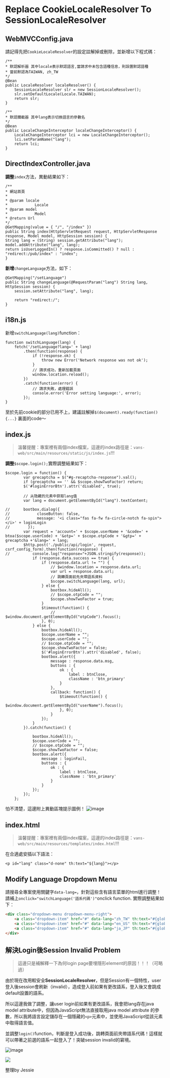 # Replace CookieLocaleResolver To SessionLocaleResolver

## WebMVCConfig.java
請記得先把`CookieLocaleResolver`的設定註解掉或刪除，並新增以下程式碼：
```
/**
* 默認解析器 其中locale表示默認語言,當請求中未包含語種信息，則設置默認語種
* 當前默認為TAIWAN, zh_TW
*/   
@Bean
public LocaleResolver localeResolver() {
    SessionLocaleResolver slr = new SessionLocaleResolver();
    slr.setDefaultLocale(Locale.TAIWAN);
    return slr;
}
    
/**
* 默認攔截器 其中lang表示切換語言的參數名
*/
@Bean
public LocaleChangeInterceptor localeChangeInterceptor() {
    LocaleChangeInterceptor lci = new LocaleChangeInterceptor();
    lci.setParamName("lang");
    return lci;
}
```

## DirectIndexController.java
**調整**`index`方法，異動結果如下：
```
/**
* 網站首頁
* 
* @param locale
*            Locale
* @param model
*            Model
* @return Url
*/
@GetMapping(value = { "/", "/index" })
public String index(HttpServletRequest request, HttpServletResponse response, Model model, HttpSession session) {
String lang = (String) session.getAttribute("lang");
model.addAttribute("lang", lang);
return isUserLoggedIn() ? response.isCommitted() ? null : "redirect:/pub/index" : "index";
}
```

**新增**`changeLanguage`方法，如下：
```
@GetMapping("/setLanguage")
public String changeLanguage(@RequestParam("lang") String lang, HttpSession session) {
    session.setAttribute("lang", lang);

    return "redirect:/";
}
```

## i18n.js
新增`switchLanguage(lang)`function：
```
function switchLanguage(lang) {
    fetch('/setLanguage?lang=' + lang)
        .then(function(response) {
            if (!response.ok) {
                throw new Error('Network response was not ok');
            }
            // 請求成功，重新加載頁面
            window.location.reload();
        })
        .catch(function(error) {
            // 請求失敗，處理錯誤
            console.error('Error setting language:', error);
        });
}
```

至於先前cookie的部分已用不上，建議註解掉`$(document).ready(function() {...}`    裏面的code～


## index.js
> 溫馨提醒：專案裡有兩個index檔案，這邊的index路徑是：`vans-web/src/main/resources/static/js/index.js`!!!

**調整**`$scope.login();`實際調整結果如下：
```
$scope.login = function() {
		var grecaptcha = $("#g-recaptcha-response").val();
		if (grecaptcha == '' && $scope.showTwoFactor) return;
		$('#loginErrorBtn').attr('disabled', true);

		// 从隐藏的元素中获取lang值
		var lang = document.getElementById("lang").textContent;

//		bootbox.dialog({
//            closeButton: false,
//            message: '<i class="fas fa-fw fa-circle-notch fa-spin"></i>' + loginLogin
//        });
		var request = 'account=' + $scope.userName + '&code=' + btoa($scope.userCode) + '&otp=' + $scope.otpCode + '&gtp=' + grecaptcha +'&lang=' + lang;
		$http.post('./public/api/login', request, csrf_config_form).then(function(response) {
//			console.log("response="+JSON.stringify(response));
			if (response.data.success == true) {
				if (response.data.url != "") {
					// $window.location = response.data.url;
					var url = response.data.url;
					// 跳轉頁面前先夾帶語系資料
					$scope.switchLanguage(lang, url);
				} else {
					bootbox.hideAll();
					// $scope.otpCode = "";
					$scope.showTwoFactor = true;
				}
				$timeout(function() {
					// $window.document.getElementById("otpCode").focus();
				}, 0); 
			} else {
				bootbox.hideAll();
				$scope.userName = "";
				$scope.userCode = "";
				// $scope.otpCode = "";
				$scope.showTwoFactor = false;
				$('#loginErrorBtn').attr('disabled', false);
				bootbox.alert({
					message : response.data.msg,
					buttons : {
						ok : {
							label : btnClose,
							className : 'btn_primary'
						}
					},
					callback: function() {
						$timeout(function() {
							$window.document.getElementById("userName").focus();
						}, 0); 
					}
				});
			}
		}).catch(function() {

			bootbox.hideAll();
			$scope.userCode = "";
			// $scope.otpCode = "";
			$scope.showTwoFactor = false;
			bootbox.alert({
				message : loginFail,
				buttons : {
					ok : {
						label : btnClose,
						className : 'btn_primary'
					}
				}
			});
		});
	};

```
怕不清楚，這邊附上異動區塊提示圖例！
![image](https://github.com/Jessie1026/MyNotes/assets/99180553/1a7c0317-8dd1-48f3-b781-576f147c04be)



## index.html
> 溫馨提醒：專案裡有兩個index檔案，這邊的index路徑是：`vans-web/src/main/resources/templates/index.html`!!!

在合適處安插以下語法：
```
<p id="lang" class="d-none" th:text="${lang}"></p>
```

## Modify Language Dropdown Menu
請搜尋全專案使用關鍵字`data-lang=`，針對這些含有語言菜單的html進行調整！請補上`onclick="switchLanguage('語系代碼')"`onclick function.
實際調整結果如下：
```html
<div class="dropdown-menu dropdown-menu-right">
    <a class="dropdown-item" href="#" data-lang="zh_TW" th:text="#{globalLanguageZhTw}" onclick="switchLanguage('zh_TW')"></a>
    <a class="dropdown-item" href="#" data-lang="en_US" th:text="#{globalLanguageEnUs}" onclick="switchLanguage('en_US')"></a>
    <a class="dropdown-item" href="#" data-lang="ja_JP" th:text="#{globalLanguageJaJp}" onclick="switchLanguage('ja_JP')"></a>
</div>
```



## 解決Login後Session Invalid Problem
> 這邊只是補解釋一下為何login page要埋隱形element的原因！！！（可略過）

由於現在改用較安全**SessionLocaleResolver**，但是Session有一個特性，user登入後session會刷新（invalid），造成登入前如果有更改語系，登入後又會跳成default設置的語系。

所以這邊我做了調整，讓user login前如果有更改語系，我會把lang存在java model attribute中，但因為JavaScript無法直接取用java model attribute 的參數，所以我將語言設定儲存在一個隱藏的`<p>`元素中，並使用JavaScript從該元素中取得語言值。

並調整`login()`function，判斷是登入成功後，跳轉頁面前夾帶語系代碼！這樣就可以帶著之前選的語系一起登入了！突破session invalid的窘境。

![image](https://github.com/Jessie1026/MyNotes/assets/99180553/a0d80bf0-dd3f-4f03-8b20-30dfecfbd517)



![](https://komarev.com/ghpvc/?username=your-github-username&color=blue)

整理by Jessie






